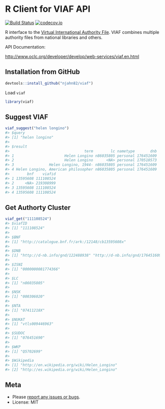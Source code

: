 


# R Client for VIAF API

[![Build Status](https://travis-ci.org/njahn82/viaf.svg?branch=master)](https://travis-ci.org/njahn82/viaf)
[![codecov.io](http://codecov.io/github/njahn82/viaf/coverage.svg?branch=master)](http://codecov.io/github/njahn82/viaf?branch=master)

R interface to the  [Virtual International Authority File](https://viaf.org/). VIAF combines multiple authority files from national libraries and others.

API Documentation:

<http://www.oclc.org/developer/develop/web-services/viaf.en.html>

## Installation from GitHub


```r
devtools::install_github("njahn82/viaf")
```

Load `viaf`

```r
library(viaf)
```

## Suggest VIAF


```r
viaf_suggest("helen longino")
#> $query
#> [1] "helen longino"
#> 
#> $result
#>                                  term        lc nametype       dnb
#> 1                       Helen Longino n86035805 personal 176451609
#> 2                       Helen Longino      <NA> personal 170510573
#> 3                Helen Longino, 1944- n86035805 personal 176451609
#> 4 Helen Longino, American philosopher n86035805 personal 176451609
#>        bnf    viafid
#> 1 13595608 111108524
#> 2     <NA> 219308999
#> 3 13595608 111108524
#> 4 13595608 111108524
```

## Get Authorty Cluster


```r
viaf_get("111108524")
#> $viafID
#> [1] "111108524"
#> 
#> $BNF
#> [1] "http://catalogue.bnf.fr/ark:/12148/cb13595608x"
#> 
#> $DNB
#> [1] "http://d-nb.info/gnd/122488938" "http://d-nb.info/gnd/176451609"
#> 
#> $ISNI
#> [1] "0000000081774366"
#> 
#> $LC
#> [1] "n86035805"
#> 
#> $NSK
#> [1] "000306020"
#> 
#> $NTA
#> [1] "07411218X"
#> 
#> $NUKAT
#> [1] "vtls009446963"
#> 
#> $SUDOC
#> [1] "076451690"
#> 
#> $WKP
#> [1] "Q5702699"
#> 
#> $Wikipedia
#> [1] "http://en.wikipedia.org/wiki/Helen_Longino"
#> [2] "http://es.wikipedia.org/wiki/Helen_Longino"
```

## Meta

* Please [report any issues or bugs](https://github.com/njahn82/viaf/issues).
* License: MIT
